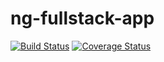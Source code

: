 # ng-fullstack-app
[![Build Status](https://secure.travis-ci.org/anabelle/ng-fullstack-app.png?branch=master)](https://travis-ci.org/anabelle/ng-fullstack-app)
[![Coverage Status](https://coveralls.io/repos/anabelle/ng-fullstack-app/badge.svg?branch=master)](https://coveralls.io/r/anabelle/ng-fullstack-app/?branch=master)
